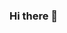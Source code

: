 ### Hi there 👋

<!--
**ArtByBelle/ArtByBelle** is a ✨ _special_ ✨ repository because its `README.md` (this file) appears on your GitHub profile.

Here are some ideas to get you started:

- 🔭 I’m currently working on ...Path of healing
- 🌱 I’m currently learning ...Creative coding in p5.js.
- 👯 I’m looking to collaborate on ...The Art of Evolution
- 🤔 I’m looking for help with ...Creative coding in generative art
- 💬 Ask me about ...Art and NFTs
- 📫 How to reach me: ...https://linktr.ee/hodlgoddess
- 😄 Pronouns: ...She/her
- ⚡ Fun fact: ...Crazy about...me
-->
